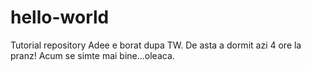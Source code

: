 # hello-world
Tutorial repository
Adee e borat dupa TW. De asta a dormit azi 4 ore la pranz! Acum se simte mai bine...oleaca.
